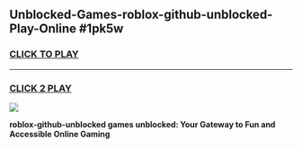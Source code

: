 
## Unblocked-Games-roblox-github-unblocked-Play-Online #1pk5w
<h3>
<a href="https://news.freeplayer.one?title=roblox-github-unblocked&ref=3">CLICK TO PLAY</a></h3>
<hr>

<h3>
<a href="https://news.freeplayer.one?title=roblox-github-unblocked&ref=3">CLICK 2 PLAY</a>
  
</h3>

<a href="https://news.freeplayer.one?title=roblox-github-unblocked&ref=3"><img src="https://clearcache.store/games.png"></a>


**roblox-github-unblocked games unblocked: Your Gateway to Fun and Accessible Online Gaming**
